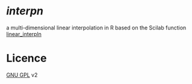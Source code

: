# *interpn* 

a multi-dimensional linear interpolation in R based on the Scilab function [linear_interpln](https://help.scilab.org/docs/6.0.2/en_US/linear_interpn.html)

# Licence

[GNU GPL](https://www.gnu.org/licenses/old-licenses/gpl-2.0.en.html) v2